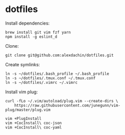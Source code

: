 # dotfiles

Install dependencies:
```
brew install git vim fzf yarn
npm install -g eslint_d
```

Clone:

```
git clone git@github.com:alexdachin/dotfiles.git
```

Create symlinks:

```
ln -s ~/dotfiles/.bash_profile ~/.bash_profile
ln -s ~/dotfiles/.tmux.conf ~/.tmux.conf
ln -s ~/dotfiles/.vimrc ~/.vimrc
```

Install vim plug:

```
curl -fLo ~/.vim/autoload/plug.vim --create-dirs \
    https://raw.githubusercontent.com/junegunn/vim-plug/master/plug.vim
```

```
vim +PlugInstall
vim +CocInstall\ coc-json
vim +CocInstall\ coc-yaml
```


